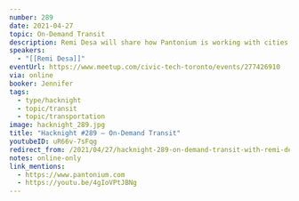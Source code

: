 ```yaml
---
number: 289
date: 2021-04-27
topic: On-Demand Transit
description: Remi Desa will share how Pantonium is working with cities to help them re-imagine urban mobility through an on-demand model. Using technology Pantonium has been helping cities improve their public transit offering by making it more convenient and accessible for the riders and more flexible and productive for the transit agencies. This has resulted in enhanced social, economic and environmental outcomes for the cities by allowing them to do more with less.
speakers:
  - "[[Remi Desa]]"
eventUrl: https://www.meetup.com/civic-tech-toronto/events/277426910
via: online
booker: Jennifer
tags:
  - type/hacknight
  - topic/transit
  - topic/transportation
image: hacknight_289.jpg
title: "Hacknight #289 – On-Demand Transit"
youtubeID: uR66v-7sFqg
redirect_from: /2021/04/27/hacknight-289-on-demand-transit-with-remi-desa/
notes: online-only
link_mentions:
  - https://www.pantonium.com
  - https://youtu.be/4gIoVPtJBNg
---
```

